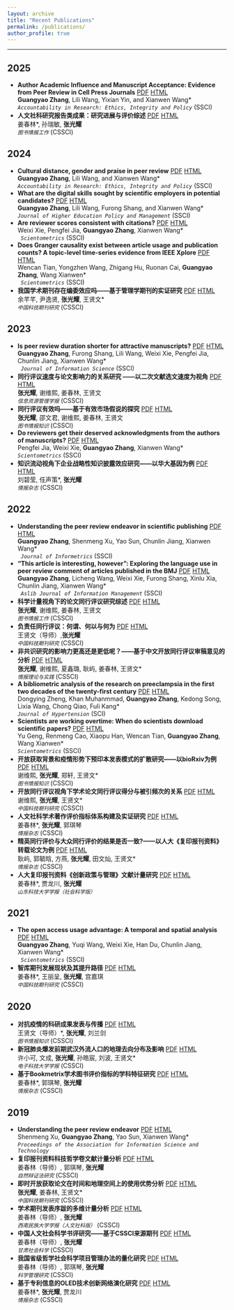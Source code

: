```yaml
---
layout: archive
title: "Recent Publications"
permalink: /publications/
author_profile: true
---
```

---
## 2025
- **Author Academic Influence and Manuscript Acceptance: Evidence from Peer Review in Cell Press Journals**  [PDF](../assets/paper_en/Zheng_et_al_2025_Author_academic_influence_and_manuscript_acceptance__Evidence_from_peer_review_in_cell_press_journals.pdf) [HTML](http://dx.doi.org/10.1080/08989621.2025.2521083) <br>
**Guangyao Zhang**, Lili Wang, Yixian Yin, and Xianwen Wang* <br>
<i>`Accountability in Research: Ethics, Integrity and Policy`</i> (SSCI)<br> 
- **人文社科研究报告类成果：研究进展与评价综述**  [PDF](../assets/paper_cn/姜春林_et_al_2025_人文社科研究报告类成果：研究进展与评价综述.pdf) [HTML](https://www.lis.ac.cn/CN/10.13266/j.issn.0252-3116.2025.05.013) <br>
姜春林*, 孙瑞敏, **张光耀** <br>
<i>`图书情报工作`</i> (CSSCI) <br> 

## 2024
- **Cultural distance, gender and praise in peer review**  [PDF](../assets/paper_en/Zhang_et_al_2024_Cultural_distance,_gender_and_praise_in_peer_review.pdf) [HTML](https://www.tandfonline.com/doi/full/10.1080/08989621.2024.2409310) <br>
**Guangyao Zhang**, Lili Wang, and Xianwen Wang* <br>
<i>`Accountability in Research: Ethics, Integrity and Policy`</i> (SSCI)<br> 
- **What are the digital skills sought by scientific employers in potential candidates?** [PDF](../assets/paper_en/Zhang_et_al_2024_What_are_the_digital_skills_sought_by_scientific_employers_in_potential.pdf) [HTML]( https://www.tandfonline.com/doi/full/10.1080/1360080X.2024.2374392) <br>
**Guangyao Zhang**, Lili Wang, Furong Shang, and Xianwen Wang* <br>
<i>`Journal of Higher Education Policy and Management`</i> (SSCI) <br>
- **Are reviewer scores consistent with citations?**  [PDF](../assets/paper_en/Xie_et_al_2024_Are_reviewer_scores_consistent_with_citations.pdf) [HTML]( https://doi.org/10.1007/s11192-024-05103-2) <br>
Weixi Xie, Pengfei Jia, **Guangyao Zhang**, Xianwen Wang*<br>
<i>` Scientometrics`</i> (SSCI) <br>
- **Does Granger causality exist between article usage and publication counts? A topic-level time-series evidence from IEEE Xplore**  [PDF](../assets/paper_en/Tian_et_al_2024_Does_Granger_causality_exist_between_article_usage.pdf) [HTML]( https://doi.org/10.1007/s11192-024-05038-8) <br>
Wencan Tian, Yongzhen Wang, Zhigang Hu, Ruonan Cai, **Guangyao Zhang**, Wang Xianwen* <br>
<i>` Scientometrics`</i> (SSCI) <br>
- **我国学术期刊存在编委效应吗——基于管理学期刊的实证研究**  [PDF](../assets/paper_cn/余芊芊_et_al_2024_我国学术期刊存在编委效应吗基于管理学期刊的实证研究.pdf) [HTML]( https://www.cjstp.cn/CN/10.11946/cjstp.202403110213) <br>
余芊芊, 尹逸贤, **张光耀**, 王贤文*<br>
<i>`中国科技期刊研究`</i> (CSSCI) <br>

## 2023
- **Is peer review duration shorter for attractive manuscripts?**  [PDF](../assets/paper_en/Zhang_et_al_2023_Is_peer_review_duration_shorter_for_attractive_man.pdf) [HTML]( https://journals.sagepub.com/doi/abs/10.1177/01655515231174382) <br>
**Guangyao Zhang**, Furong Shang, Lili Wang, Weixi Xie, Pengfei Jia, Chunlin Jiang, Xianwen Wang* <br>
<i>` Journal of Information Science`</i> (SSCI) <br>
- **同行评议速度与论文影响力的关系研究 ——以二次文献选文速度为视角** [PDF](../assets/paper_cn/张光耀_et_al_2023_同行评议速度与论文影响力的关系研究——以二次文献选文速度为视角.pdf) [HTML]( http://jirm.whu.edu.cn/jwk3/xxzyglxb/CN/10.13365/j.jirm.2023.04.140) <br>
**张光耀**, 谢维熙, 姜春林, 王贤文 <br>
<i>`信息资源管理学报`</i> (CSSCI) <br>
- **同行评议有效吗——基于有效市场假说的探究**  [PDF](../assets/paper_cn/张光耀_et_al_2023_同行评议有效吗——基于有效市场假说的探究.pdf) [HTML](https://dik.whu.edu.cn/jwk3/tsqbzs/CN/10.13366/j.dik.2023.02.105) <br>
**张光耀**, 邵文君, 谢维熙, 姜春林, 王贤文 <br>
<i>`图书情报知识`</i> (CSSCI) <br>
- **Do reviewers get their deserved acknowledgments from the authors of manuscripts?**  [PDF](../assets/paper_en/Jia_et_al_2023_Do_reviewers_get_their_deserved_acknowledgments_fr.pdf) [HTML]( https://doi.org/10.1007/s11192-023-04790-7) <br>
Pengfei Jia, Weixi Xie, **Guangyao Zhang**, Xianwen Wang* <br>
<i>`Scientometrics`</i> (SSCI) <br>
- **知识流动视角下企业战略性知识披露效应研究——以华大基因为例**  [PDF](../assets/paper_cn/刘碧莹_et_al_2023_知识流动视角下企业战略性知识披露效应研究——以华大基因为例.pdf) [HTML](https://www.researchgate.net/publication/366325827) <br>
刘碧莹, 任声策*, **张光耀** <br>
<i>`情报杂志`</i> (CSSCI) <br>

## 2022
- **Understanding the peer review endeavor in scientific publishing**  [PDF](../assets/paper_en/Zhang_et_al_2022_Understanding_the_peer_review_endeavor_in_scientific_publishing.pdf) [HTML](https://www.sciencedirect.com/science/article/pii/S1751157722000165) <br>
**Guangyao Zhang**, Shenmeng Xu, Yao Sun, Chunlin Jiang, Xianwen Wang* <br>
<i>` Journal of Informetrics`</i> (SSCI) <br>
- **“This article is interesting, however”: Exploring the language use in peer review comment of articles published in the BMJ**  [PDF](../assets/paper_en/Zhang_et_al_2022_“This_article_is_interesting,_however”_Exploring_.pdf) [HTML]( https://www.emerald.com/insight/content/doi/10.1108/ajim-06-2021-0172/full/html) <br>
**Guangyao Zhang**, Licheng Wang, Weixi Xie, Furong Shang, Xinlu Xia, Chunlin Jiang, Xianwen Wang* <br>
<i>` Aslib Journal of Information Management`</i> (SSCI) <br>
- **科学计量视角下的论文同行评议研究综述**  [PDF](../assets/paper_cn/张光耀_et_al_2022_科学计量视角下的论文同行评议研究综述.pdf) [HTML]( https://www.lis.ac.cn/CN/10.13266/j.issn.0252-3116.2022.14.014) <br>
**张光耀**, 谢维熙, 姜春林, 王贤文 <br>
<i>`图书情报工作`</i> (CSSCI) <br>
- **负责任同行评议：何谓、何以与何为**  [PDF](../assets/paper_cn/王贤文_张光耀_负责任同行评议何谓、何以与何为.pdf) [HTML](https://www.cjstp.cn/CN/10.11946/cjstp.202204280331) <br>
 王贤文（导师）,**张光耀** <br>
<i>`中国科技期刊研究`</i> (CSSCI) <br>
- **非共识研究的影响力更高还是更低呢？——基于中文开放同行评议审稿意见的分析**  [PDF](../assets/paper_cn/张光耀_et_al_2022_非共识研究的影响力更高还是更低呢？——基于中文开放同行评议审稿意见的分析.pdf) [HTML]( https://www.researchgate.net/publication/359576551) <br>
**张光耀**, 谢维熙, 夏鑫璐, 耿屿, 姜春林, 王贤文*<br>
<i>`情报理论与实践`</i> (CSSCI) <br>
- **A bibliometric analysis of the research on preeclampsia in the first two decades of the twenty-first century**  [PDF](../assets/paper_en/Zheng_et_al_2022_A_bibliometric_analysis_of_the_research_on_preecla.pdf) [HTML]( https://doi.org/10.1097/HJH.0000000000003114) <br>
Dongying Zheng, Khan Muhanmmad, **Guangyao Zhang**, Kedong Song, Lixia Wang, Chong Qiao, Fuli Kang* <br>
<i>`Journal of Hypertension`</i> (SCI) <br>
- **Scientists are working overtime: When do scientists download scientific papers?**  [PDF](../assets/paper_en/Geng_et_al_2021_Scientists_are_Working_Overtime_and_at_the_Weekend.pdf) [HTML](https://doi.org/10.1007/s11192-022-04524-1) <br>
Yu Geng, Renmeng Cao, Xiaopu Han, Wencan Tian, **Guangyao Zhang**, Wang Xianwen*<br>
<i>`Scientometrics`</i> (SSCI) <br>
- **开放获取背景和疫情形势下预印本发表模式的扩散研究——以bioRxiv为例**  [PDF](../assets/paper_cn/谢维熙_et_al_2022_开放获取背景和疫情形势下预印本发表模式的扩散研究——以bioRxiv为例.pdf) [HTML]( http://dik.whu.edu.cn/jwk3/tsqbzs/CN/10.13366/j.dik.2022.03.050) <br>
谢维熙, **张光耀**, 郑轩, 王贤文*<br>
<i>`图书情报知识`</i> (CSSCI) <br>
- **开放同行评议视角下学术论文同行评议得分与被引频次的关系**  [PDF](../assets/paper_cn/谢维熙_et_al_2022_开放同行评议视角下学术论文同行评议得分与被引频次的关系.pdf) [HTML]( https://www.cjstp.cn/CN/10.11946/cjstp.202109100717) <br>
谢维熙, **张光耀**, 王贤文*<br>
<i>`中国科技期刊研究`</i> (CSSCI) <br>
- **人文社科学术著作评价指标体系构建及实证研究**  [PDF](../assets/paper_cn/姜春林_et_al_2022_人文社科学术著作评价指标体系构建及实证研究.pdf) [HTML]( https://www.researchgate.net/publication/357670079) <br>
姜春林*, **张光耀**, 郭琪琴<br>
<i>`情报杂志`</i> (CSSCI) <br>
- **精英同行评价与大众同行评价的结果是否一致?——以人大《复印报刊资料》转载论文为例**  [PDF](../assets/paper_cn/耿屿_et_al_2022_精英同行评价与大众同行评价的结果是否一致——以人大《复印报刊资料》转载论文为例.pdf) [HTML]( https://www.researchgate.net/publication/364088383) <br>
耿屿, 郭毓晗, 方燕, **张光耀**, 田文灿, 王贤文* <br>
<i>`情报杂志`</i> (CSSCI) <br>
- **人大复印报刊资料《创新政策与管理》文献计量研究**  [PDF](../assets/paper_cn/姜春林_et_al_2020_人大复印报刊资料《创新政策与管理》文献计量研究.pdf) [HTML]( https://www.researchgate.net/publication/357334250) <br>
姜春林*, 贾龙川, **张光耀** <br>
<i>`山东科技大学学报（社会科学版）`</i> <br>

## 2021
- **The open access usage advantage: A temporal and spatial analysis** [PDF](../assets/paper_en/Zhang_et_al_2021_The_open_access_usage_advantage_a_temporal_and_sp.pdf) [HTML](https://link.springer.com/article/10.1007/s11192-020-03836-4) <br>
**Guangyao Zhang**, Yuqi Wang, Weixi Xie, Han Du, Chunlin Jiang, Xianwen Wang* <br>
<i>` Scientometrics`</i> (SSCI) <br>
- **智库期刊发展现状及其提升路径**  [PDF](../assets/paper_cn/姜春林_et_al_2021_智库期刊发展现状及其提升路径.pdf) [HTML]( https://www.cjstp.cn/CN/10.11946/cjstp.202107260585) <br>
姜春林*, 王丽呈, **张光耀**, 宫嘉琪<br>
<i>`中国科技期刊研究`</i> (CSSCI) <br>

## 2020
- **对抗疫情的科研成果发表与传播**  [PDF](../assets/paper_cn/王贤文_张光耀_et_al_2020_对抗疫情的科研成果发表与传播.pdf) [HTML](https://dik.whu.edu.cn/jwk3/tsqbzs/CN/10.13366/j.dik.2023.02.105) <br>
王贤文（导师）*, **张光耀**, 刘兰剑 <br>
<i>`图书情报知识`</i> (CSSCI)  <br>
- **新冠肺炎爆发前期武汉外流人口的地理去向分布及影响**  [PDF](../assets/paper_cn/许小可_et_al_2020_新冠肺炎爆发前期武汉外流人口的地理去向分布及影响.pdf) [HTML]( https://www.juestc.uestc.edu.cn/cn/article/doi/10.12178/1001-0548.2020033) <br>
许小可, 文成, **张光耀**, 孙皓宸, 刘波, 王贤文*<br>
<i>`电子科技大学学报`</i> (CSSCI) <br>
- **基于Bookmetrix学术图书评价指标的学科特征研究**  [PDF](../assets/paper_cn/姜春林_et_al_2020_基于Bookmetrix学术图书评价指标的学科特征研究.pdf) [HTML]( https://www.researchgate.net/publication/357334273) <br>
姜春林*, 郭琪琴, **张光耀** <br>
<i>`情报杂志`</i> (CSSCI) <br>

## 2019
- **Understanding the peer review endeavor**  [PDF](../assets/paper_en/Xu_et_al_2019_Understanding_the_peer_review_endeavor.pdf) [HTML](https://doi.org/10.1002/pra2.26) <br>
Shenmeng Xu, **Guangyao Zhang**, Yao Sun, Xianwen Wang*<br>
<i>`Proceedings of the Association for Information Science and Technology`</i> <br>
- **复印报刊资料科技哲学卷文献计量分析**  [PDF](../assets/paper_cn/姜春林_et_al_2019_复印报刊资料科技哲学卷文献计量分析.pdf) [HTML]( https://www.researchgate.net/publication/357334052) <br>
姜春林（导师）, 郭琪琴, **张光耀** <br> 
<i>`自然辩证法研究`</i> (CSSCI) <br>
- **即时开放获取论文在时间和地理空间上的使用优势分析**  [PDF](../assets/paper_cn/张光耀_et_al_2019_即时开放获取论文在时间和地理空间上的使用优势分析——以《新英格兰医学期刊》为例.pdf) [HTML]( https://www.cjstp.cn/CN/10.11946/cjstp.201905110360) <br>
**张光耀**, 姜春林, 王贤文* <br>
<i>`中国科技期刊研究`</i> (CSSCI) <br>
- **学术期刊发表序跋的多维计量分析**  [PDF](../assets/paper_cn/姜春林_et_al_2019_学术期刊发表序跋的多维计量分析.pdf) [HTML](https://www.researchgate.net/publication/357334244) <br>
姜春林（导师）, **张光耀** <br>
<i>`西南民族大学学报（人文社科版）`</i> (CSSCI) <br>
- **中国人文社会科学书评研究——基于CSSCI来源期刊**  [PDF](../assets/paper_cn/姜春林_et_al_2019_中国人文社会科学书评研究——基于CSSCI来源期刊(1998—2017)的数据.pdf) [HTML]( https://www.researchgate.net/publication/357331902_zhongguorenwenshehuikexueshupingyanjiu--jiyuCSSCIlaiyuanqikan1998-2017deshuju) <br>
姜春林（导师）, **张光耀** <br> 
<i>`甘肃社会科学`</i> (CSSCI) <br>
- **我国省级哲学社会科学项目管理办法的量化研究**  [PDF](../assets/paper_cn/姜春林_et_al_2019_我国省级哲学社会科学项目管理办法的量化研究.pdf) [HTML]( https://www.researchgate.net/publication/357334050) <br>
姜春林（导师）, 郭琪琴, **张光耀** <br>
<i>`科学管理研究`</i> (CSSCI) <br>
- **基于专利信息的OLED技术创新网络演化研究**  [PDF](../assets/paper_cn/姜春林_et_al_2019_基于专利信息的OLED技术创新网络演化研究.pdf) [HTML]( https://www.researchgate.net/publication/357333957) <br>
姜春林*, **张光耀**, 贾龙川<br>
<i>`情报杂志`</i> (CSSCI) <br>

